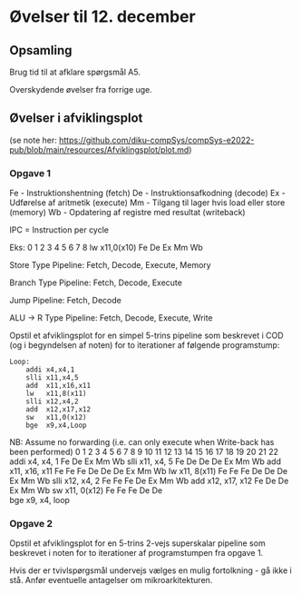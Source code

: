 # Øvelser til 12. december

## Opsamling

Brug tid til at afklare spørgsmål A5.

Overskydende øvelser fra forrige uge.

## Øvelser i afviklingsplot

(se note her: https://github.com/diku-compSys/compSys-e2022-pub/blob/main/resources/Afviklingsplot/plot.md)

### Opgave 1

Fe - Instruktionshentning (fetch)
De - Instruktionsafkodning (decode)
Ex - Udførelse af aritmetik (execute)
Mm - Tilgang til lager hvis load eller store (memory)
Wb - Opdatering af registre med resultat (writeback)

IPC = Instruction per cycle

Eks:
                        0  1  2  3  4  5  6  7  8
lw   x11,0(x10)         Fe De Ex Mm Wb

Store Type
Pipeline: Fetch, Decode, Execute, Memory

Branch Type
Pipeline: Fetch, Decode, Execute

Jump
Pipeline: Fetch, Decode

ALU -> R Type
Pipeline: Fetch, Decode, Execute, Write


Opstil et afviklingsplot for en simpel 5-trins pipeline som beskrevet i COD (og i begyndelsen af noten) for to
iterationer af følgende programstump:

~~~
Loop:
    addi x4,x4,1
    slli x11,x4,5
    add  x11,x16,x11
    lw	 x11,8(x11)
    slli x12,x4,2
    add	 x12,x17,x12
    sw   x11,0(x12)
    bge  x9,x4,Loop
~~~

NB: Assume no forwarding (i.e. can only execute when Write-back has been performed)
                        0   1   2   3   4   5   6   7   8   9   10  11  12  13  14  15  16  17  18  19  20  21  22
addi  x4,  x4,    1     Fe  De  Ex  Mm  Wb
slli x11,  x4,    5         Fe  De  De  De  Ex  Mm  Wb
 add x11, x16,  x11             Fe  Fe  Fe  De  De  De  Ex  Mm  Wb
  lw x11,     8(x11)                        Fe  Fe  Fe  De  De  De  Ex  Mm  Wb
slli x12,  x4,    2                                     Fe  Fe  Fe  De  Ex  Mm  Wb
 add x12, x17,  x12                                                 Fe  De  De  Ex  Mm  Wb
  sw x11,     0(x12)                                                    Fe  Fe  Fe  De  De  
 bge  x9,  x4, loop

### Opgave 2

Opstil et afviklingsplot for en 5-trins 2-vejs superskalar pipeline som beskrevet i noten for to
iterationer af programstumpen fra opgave 1.

Hvis der er tvivlspørgsmål undervejs vælges en mulig fortolkning - gå ikke i stå.
Anfør eventuelle antagelser om mikroarkitekturen.
